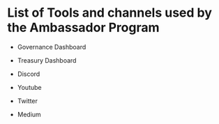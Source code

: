 # List of Tools and channels used by the Ambassador Program

* Governance Dashboard
* Treasury Dashboard
  
* Discord

* Youtube
* Twitter
* Medium
